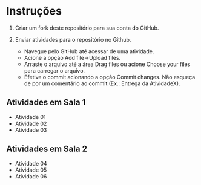 # Instruções

1. Criar um fork deste repositório para sua conta do GitHub.
2. Enviar atividades para o repositório no Github.

   - Navegue pelo GitHub até acessar de uma atividade.
   - Acione a opção Add file->Upload files.
   - Arraste o arquivo até a área Drag files ou acione Choose your files para carregar o arquivo.
   - Efetive o commit acionando a opção Commit changes. Não esqueça de por um comentário ao commit (Ex.: Entrega da AtividadeX).
  
## Atividades em Sala 1

- Atividade 01
- Atividade 02
- Atividade 03

## Atividades em Sala 2

- Atividade 04
- Atividade 05
- Atividade 06
